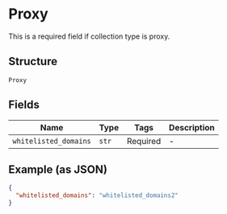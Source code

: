 
# Proxy

This is a required field if collection type is proxy.

## Structure

`Proxy`

## Fields

| Name | Type | Tags | Description |
|  --- | --- | --- | --- |
| `whitelisted_domains` | `str` | Required | - |

## Example (as JSON)

```json
{
  "whitelisted_domains": "whitelisted_domains2"
}
```

